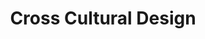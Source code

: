 ---
title: "Cross Cultural Design"
authors: ["Senongo Akpem"]
type: "book"
link: "https://abookapart.com/products/cross-cultural-design"
---